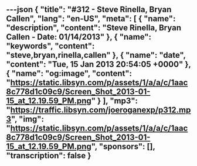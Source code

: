 ---json
{
  "title": "#312 - Steve Rinella, Bryan Callen",
  "lang": "en-US",
  "meta": [
    {
      "name": "description",
      "content": "Steve Rinella, Bryan Callen - Date: 01/14/2013"
    },
    {
      "name": "keywords",
      "content": "steve,bryan,rinella,callen"
    },
    {
      "name": "date",
      "content": "Tue, 15 Jan 2013 20:54:05 +0000"
    },
    {
      "name": "og:image",
      "content": "https://static.libsyn.com/p/assets/1/a/a/c/1aac8c778d1c09c9/Screen_Shot_2013-01-15_at_12.19.59_PM.png"
    }
  ],
  "mp3": "https://traffic.libsyn.com/joeroganexp/p312.mp3",
  "img": "https://static.libsyn.com/p/assets/1/a/a/c/1aac8c778d1c09c9/Screen_Shot_2013-01-15_at_12.19.59_PM.png",
  "sponsors": [],
  "transcription": false
}
---
<episode-header />

<timemark seconds="0" />

<transcribe-call-to-action />

<episode-footer />